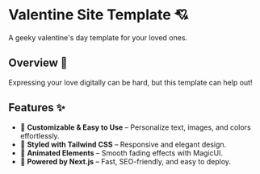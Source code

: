 # Valentine Site Template 💘

A geeky valentine's day template for your loved ones.

## Overview 📃

Expressing your love digitally can be hard, but this template can help out!

## Features ✨

- 🌹 **Customizable & Easy to Use** – Personalize text, images, and colors effortlessly.
- 🎨 **Styled with Tailwind CSS** – Responsive and elegant design.
- 💌 **Animated Elements** – Smooth fading effects with MagicUI.
- 🚀 **Powered by Next.js** – Fast, SEO-friendly, and easy to deploy.
